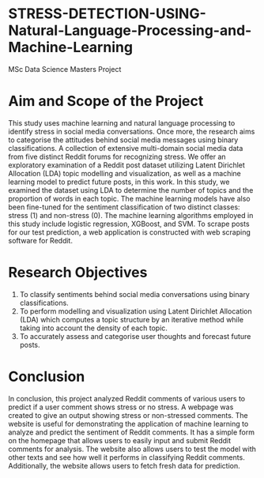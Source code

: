 # STRESS-DETECTION-USING-Natural-Language-Processing-and-Machine-Learning
MSc Data Science Masters Project


# Aim and Scope of the Project
This study uses machine learning and natural language processing to identify stress in social media conversations. Once more, the research aims to categorise the attitudes behind social media messages using binary classifications.
A collection of extensive multi-domain social media data from five distinct Reddit forums for recognizing stress. We offer an exploratory examination of a Reddit post dataset utilizing Latent Dirichlet Allocation (LDA) topic modelling and visualization, as well as a machine learning model to predict future posts, in this work. In this study, we examined the dataset using LDA to determine the number of topics and the proportion of words in each topic. The machine learning models have also been fine-tuned for the sentiment classification of two distinct classes: stress (1) and non-stress (0). The machine learning algorithms employed in this study include logistic regression, XGBoost, and SVM. To scrape posts for our test prediction, a web application is constructed with web scraping software for Reddit.


# Research Objectives
1.	To classify sentiments behind social media conversations using binary classifications. 
2.	To perform modelling and visualization using Latent Dirichlet Allocation (LDA) which computes a topic structure by an iterative method while taking into account the density of each topic.
3.	To accurately assess and categorise user thoughts and forecast future posts.


# Conclusion 
In conclusion, this project analyzed Reddit comments of various users to predict if a user comment shows stress or no stress. A webpage was created to give an output showing stress or non-stressed comments. The website is useful for demonstrating the application of machine learning to analyze and predict the sentiment of Reddit comments. It has a simple form on the homepage that allows users to easily input and submit Reddit comments for analysis. The website also allows users to test the model with other texts and see how well it performs in classifying Reddit comments. Additionally, the website allows users to fetch fresh data for prediction.


